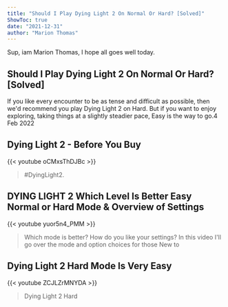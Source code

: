 ```yaml
---
title: "Should I Play Dying Light 2 On Normal Or Hard? [Solved]"
ShowToc: true 
date: "2021-12-31"
author: "Marion Thomas" 
---
```


Sup, iam Marion Thomas, I hope all goes well today.
## Should I Play Dying Light 2 On Normal Or Hard? [Solved]
If you like every encounter to be as tense and difficult as possible, then we'd recommend you play Dying Light 2 on Hard. But if you want to enjoy exploring, taking things at a slightly steadier pace, Easy is the way to go.4 Feb 2022

## Dying Light 2 - Before You Buy
{{< youtube oCMxsThDJBc >}}
>#DyingLight2.

## DYING LIGHT 2 Which Level Is Better Easy Normal or Hard Mode & Overview of Settings
{{< youtube yuor5n4_PMM >}}
>Which mode is better? How do you like your settings? In this video I'll go over the mode and option choices for those New to 

## Dying Light 2 Hard Mode Is Very Easy
{{< youtube ZCJLZrMNYDA >}}
>Dying Light 2 Hard

